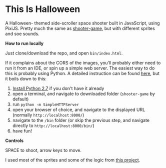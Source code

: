# This Is Halloween #

A Halloween- themed side-scroller space shooter built in JavaScript, using PixiJS. Pretty much the same as
[shooter-game](https://github.com/dgyarmati/shooter-game), but with different sprites and soe sounds.

**How to run locally**

Just clone/download the repo, and open `bin/index.html`.

If it complains about the CORS of the images, you'll probably either need to run it from an IDE, or spin 
up a simple web server. The easiest way to do this is probably using Python. A detailed instruction can be found 
[here](http://duspviz.mit.edu/tutorials/localhost-servers/#python-simple-server), but it boils down to this:

1. [Install Python 2.7](https://www.python.org/downloads/) if you don't have it already
2. open a terminal, and navigate to downloaded folder (`shooter-game` by default)
3. run `python -m SimpleHTTPServer`
4. open your browser of choice, and navigate to the displayed URL (normally `http://localhost:8000/`)
5. navigate to the `/bin` folder (or skip the previous step, and navigate directly to `http://localhost:8000/bin/`)
6. have fun!
   
**Controls**
 
SPACE to shoot, arrow keys to move.

I used most of the sprites and some of the logic from [this project](https://github.com/Karzam/Spaceship_Tutorial_Part_1).
